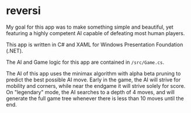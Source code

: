 # reversi

My goal for this app was to make something simple and beautiful, 
yet featuring a highly competent AI capable of defeating most human players. 

This app is written in C# and XAML for Windows Presentation Foundation (.NET).

The AI and Game logic for this app are contained in `/src/Game.cs`.

The AI of this app uses the minimax algorithm with alpha beta pruning to predict
the best possible AI move. Early in the game, the AI will strive for mobility
and corners, while near the endgame it will strive solely for score. On "legendary"
mode, the AI searches to a depth of 4 moves, and will generate the full game tree
whenever there is less than 10 moves until the end.
